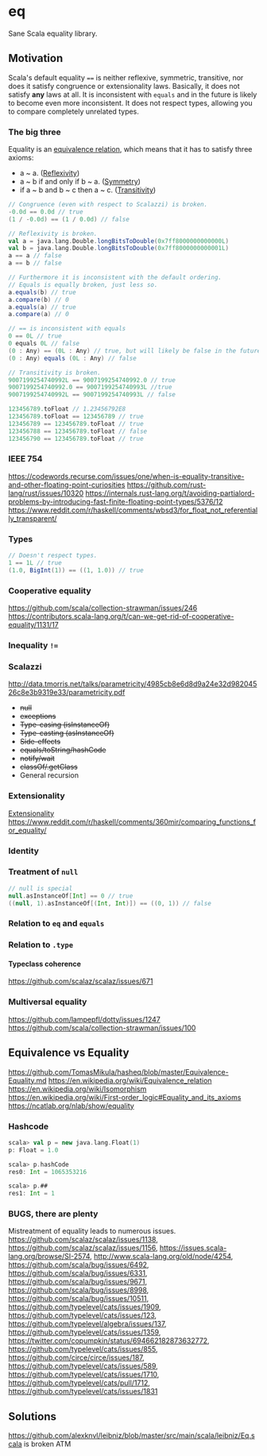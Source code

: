 # eq
Sane Scala equality library.

## Motivation
Scala's default equality `==` is neither reflexive, symmetric, transitive, nor does it satisfy congruence or extensionality laws. Basically, it does not satisfy **any** laws at all. It is inconsistent with `equals` and in the future is likely to become even more inconsistent. It does not respect types, allowing you to compare completely unrelated types.

### The big three
Equality is an [equivalence relation](https://en.wikipedia.org/wiki/Equivalence_relation), which means that it has to satisfy three axioms:
 * a ~ a. ([Reflexivity](https://en.wikipedia.org/wiki/Reflexive_relation))
 * a ~ b if and only if b ~ a. ([Symmetry](https://en.wikipedia.org/wiki/Symmetric_relation))
 * if a ~ b and b ~ c then a ~ c. ([Transitivity](https://en.wikipedia.org/wiki/Transitive_relation))

```scala
// Congruence (even with respect to Scalazzi) is broken.
-0.0d == 0.0d // true
(1 / -0.0d) == (1 / 0.0d) // false

// Reflexivity is broken.
val a = java.lang.Double.longBitsToDouble(0x7ff8000000000000L)
val b = java.lang.Double.longBitsToDouble(0x7ff8000000000001L)
a == a // false
a == b // false

// Furthermore it is inconsistent with the default ordering.
// Equals is equally broken, just less so.
a.equals(b) // true
a.compare(b) // 0
a.equals(a) // true
a.compare(a) // 0

// == is inconsistent with equals
0 == 0L // true
0 equals 0L // false
(0 : Any) == (0L : Any) // true, but will likely be false in the future!
(0 : Any) equals (0L : Any) // false

// Transitivity is broken.
9007199254740992L == 9007199254740992.0 // true
9007199254740992.0 == 9007199254740993L //true
9007199254740992L == 9007199254740993L // false

123456789.toFloat // 1.23456792E8
123456789.toFloat == 123456789 // true
123456789 == 123456789.toFloat // true
123456788 == 123456789.toFloat // false
123456790 == 123456789.toFloat // true
```

### IEEE 754
https://codewords.recurse.com/issues/one/when-is-equality-transitive-and-other-floating-point-curiosities
https://github.com/rust-lang/rust/issues/10320
https://internals.rust-lang.org/t/avoiding-partialord-problems-by-introducing-fast-finite-floating-point-types/5376/12
https://www.reddit.com/r/haskell/comments/wbsd3/for_float_not_referentially_transparent/

### Types

```scala
// Doesn't respect types.
1 == 1L // true
(1.0, BigInt(1)) == ((1, 1.0)) // true
```

### Cooperative equality
https://github.com/scala/collection-strawman/issues/246
https://contributors.scala-lang.org/t/can-we-get-rid-of-cooperative-equality/1131/17

### Inequality `!=`

### Scalazzi
http://data.tmorris.net/talks/parametricity/4985cb8e6d8d9a24e32d98204526c8e3b9319e33/parametricity.pdf

* ~~null~~
* ~~exceptions~~
* ~~Type-casing (isInstanceOf)~~
* ~~Type-casting (asInstanceOf)~~
* ~~Side-effects~~
* ~~equals/toString/hashCode~~
* ~~notify/wait~~
* ~~classOf/.getClass~~
* General recursion

### Extensionality
[Extensionality](https://en.wikipedia.org/wiki/Extensionality)
https://www.reddit.com/r/haskell/comments/360mir/comparing_functions_for_equality/

### Identity

### Treatment of `null`
```scala
// null is special
null.asInstanceOf[Int] == 0 // true
((null, 1).asInstanceOf[(Int, Int)]) == ((0, 1)) // false
```

### Relation to `eq` and `equals`

### Relation to `.type`

#### Typeclass coherence
https://github.com/scalaz/scalaz/issues/671

### Multiversal equality
https://github.com/lampepfl/dotty/issues/1247
https://github.com/scala/collection-strawman/issues/100

## Equivalence vs Equality
https://github.com/TomasMikula/hasheq/blob/master/Equivalence-Equality.md
https://en.wikipedia.org/wiki/Equivalence_relation
https://en.wikipedia.org/wiki/Isomorphism
https://en.wikipedia.org/wiki/First-order_logic#Equality_and_its_axioms
https://ncatlab.org/nlab/show/equality

### Hashcode
```scala
scala> val p = new java.lang.Float(1)
p: Float = 1.0

scala> p.hashCode
res0: Int = 1065353216

scala> p.##
res1: Int = 1
```

### BUGS, there are plenty
Mistreatment of equality leads to numerous issues.
https://github.com/scalaz/scalaz/issues/1138, https://github.com/scalaz/scalaz/issues/1156, https://issues.scala-lang.org/browse/SI-2574, http://www.scala-lang.org/old/node/4254, https://github.com/scala/bug/issues/6492, https://github.com/scala/bug/issues/6331, https://github.com/scala/bug/issues/9671, https://github.com/scala/bug/issues/8998, https://github.com/scala/bug/issues/10511, https://github.com/typelevel/cats/issues/1909, https://github.com/typelevel/cats/issues/123, https://github.com/typelevel/algebra/issues/137, https://github.com/typelevel/cats/issues/1359, https://twitter.com/copumpkin/status/694662182873632772, https://github.com/typelevel/cats/issues/855, https://github.com/circe/circe/issues/187, https://github.com/typelevel/cats/issues/589, https://github.com/typelevel/cats/issues/1710, https://github.com/typelevel/cats/pull/1712, https://github.com/typelevel/cats/issues/1831

## Solutions
https://github.com/alexknvl/leibniz/blob/master/src/main/scala/leibniz/Eq.scala is broken ATM
